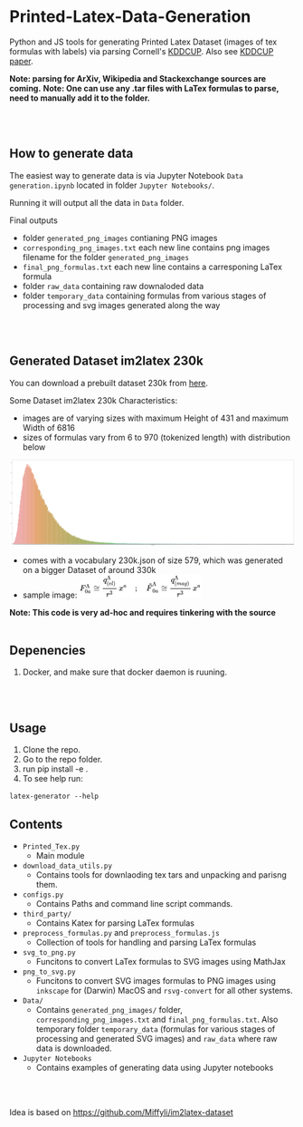 # Printed-Latex-Data-Generation

Python and JS tools for generating Printed Latex Dataset (images of tex formulas with labels) via parsing Cornell's [KDDCUP](https://www.cs.cornell.edu/projects/kddcup/datasets.html).
Also see [KDDCUP paper](https://www.cs.cornell.edu/home/kleinber/kddcup2003.pdf).
<br />

**Note: parsing for ArXiv, Wikipedia and Stackexchange sources are coming.** 
**Note: One can use any .tar files with LaTex formulas to parse, need to manually add it to the folder.** 


<br />
<br />

## How to generate data
The easiest way to generate data is via Jupyter Notebook `Data generation.ipynb` located in folder `Jupyter Notebooks/`.


Running it will output all the data in `Data` folder.

Final outputs
- folder `generated_png_images` contianing PNG images
- `corresponding_png_images.txt` each new line contains png images filename for the folder `generated_png_images`
- `final_png_formulas.txt` each new line contains a carresponing LaTex formula
- folder `raw_data` containing raw downaloded data
- folder `temporary_data` containing formulas from various stages of processing and svg images generated along the way

<br />
<br />

## Generated Dataset im2latex 230k

You can download a prebuilt dataset 230k from [here](https://zenodo.org/record/7738969#.ZBJJSi-B2Lc).

Some Dataset im2latex 230k Characteristics:
- images are of varying sizes with maximum Height of 431 and maximum Width of 6816
- sizes of formulas vary from 6 to 970 (tokenized length) with distribution below

![alt text](histogram.png)

- comes with a vocabulary 230k.json of size 579, which was generated on a bigger Dataset of around 330k
- sample image:
![alt text](sample.png)






**Note: This code is very ad-hoc and requires tinkering with the source**
<br />
<br />

## Depenencies
1. Docker, and make sure that docker daemon is ruuning. 


<br />
<br />

##  Usage 
1. Clone the repo. 
2. Go to the repo folder.
3. run pip install -e . 
4. To see help run: 
```
latex-generator --help
```


## Contents
- `Printed_Tex.py`
  - Main module 
- `download_data_utils.py`
  - Contains tools for downlaoding tex tars and unpacking and parisng them.
- `configs.py`
  - Contains Paths and command line script commands.
- `third_party/`
  - Contains Katex for parsing LaTex formulas
- `preprocess_formulas.py` and `preprocess_formulas.js`
  - Collection of tools for handling and parsing LaTex formulas
- `svg_to_png.py`
  - Funcitons to convert LaTex formulas to SVG images using MathJax
- `png_to_svg.py`
  - Funcitons to convert SVG images formulas to PNG images using `inkscape` for (Darwin) MacOS and `rsvg-convert` for all other systems. 
- `Data/`
  - Contains `generated_png_images/` folder, `corresponding_png_images.txt`  and `final_png_formulas.txt`. Also temporary folder `temporary_data` (formulas for various stages of processing and generated SVG images) and `raw_data` where raw data is downloaded.
- `Jupyter Notebooks`
  - Contains examples of generating data using Jupyter notebooks


<br />
<br />

Idea is based on https://github.com/Miffyli/im2latex-dataset
